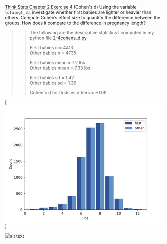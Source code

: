 [Think Stats Chapter 2 Exercise 4](http://greenteapress.com/thinkstats2/html/thinkstats2003.html#toc24) (Cohen's d)
Using the variable `totalwgt_lb`, investigate whether first babies are lighter or heavier than others. Compute Cohen’s effect size to quantify the difference between the groups. How does it compare to the difference in pregnancy length?


>> The following are the descriptive statistics I computed in my python file [2-4cohens_d.py](https://github.com/lhow0901/dsp/edit/master/statistics/2-4-cohens_d.py)  
>>
>> First babies n =  4413  
>> Other babies n =  4735  
>> 
>> First babies mean =  7.2  lbs  
>> Other babies mean =  7.33  lbs  
>> 
>> First babies sd =  1.42  
>> Other babies sd =  1.39  
>>
>> Cohen's d for firsts vs others =  -0.09  

[<img src="https://github.com/lhow0901/dsp/blob/master/statistics/first_others_totalwgt_live.png" title="Histogram"/>]


![alt text](https://github.com/lhow0901/dsp/blob/master/statistics/first_others_totalwgt_live.png, "Birth Weight Histogram")
